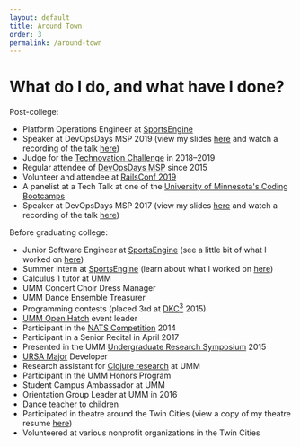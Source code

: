 ```yaml
---
layout: default
title: Around Town
order: 3
permalink: /around-town
---
```


# What do I do, and what have I done?

Post-college:
* Platform Operations Engineer at [SportsEngine](https://www.sportsengine.com/corp/careers)
* Speaker at DevOpsDays MSP 2019 (view my slides [here](/resources/DevOpsDays_MSP_Ignite_20190806.pdf) and watch a recording of the talk [here](https://devopsdays.org/events/2019-minneapolis/program/emma-sax/))
* Judge for the [Technovation Challenge](https://technovationchallenge.org) in 2018–2019
* Regular attendee of [DevOpsDays MSP](https://devopsdays.org/) since 2015
* Volunteer and attendee at [RailsConf 2019](https://railsconf.org/)
* A panelist at a Tech Talk at one of the [University of Minnesota's Coding Bootcamps](https://bootcamp.umn.edu/)
* Speaker at DevOpsDays MSP 2017 (view my slides [here](resources/DevOpsDays_MSP_Ignite_20170725.pdf) and watch a recording of the talk [here](https://devopsdays.org/events/2017-minneapolis/program/emma-sax/))

Before graduating college:
* Junior Software Engineer at [SportsEngine](https://www.sportsengine.com/corp/careers) (see a little bit of what I worked on [here](https://www.codinginthecrease.com/news_article/show/772772))
* Summer intern at [SportsEngine](https://www.sportsengine.com/corp/careers) (learn about what I worked on [here](http://www.codinginthecrease.com/news_article/show/545869))
* Calculus 1 tutor at UMM
* UMM Concert Choir Dress Manager
* UMM Dance Ensemble Treasurer
* Programming contests (placed 3rd at [DKC<sup>3</sup>](http://www.digikey.com/US/EN/Careers/computing-competition.html) 2015)
* [UMM Open Hatch](https://github.com/OH-UMM/2015/wiki) event leader
* Participant in the [NATS Competition](http://www.nats.org/competitions.html) 2014
* Participant in a Senior Recital in April 2017
* Presented in the UMM [Undergraduate Research Symposium](http://www.morris.umn.edu/urs/) 2015
* [URSA Major](https://github.com/emma-sax4/UMM3601ursamajor) Developer
* Research assistant for [Clojure research](https://github.com/Clojure-Intro-Course) at UMM
* Participant in the UMM Honors Program
* Student Campus Ambassador at UMM
* Orientation Group Leader at UMM in 2016
* Dance teacher to children
* Participated in theatre around the Twin Cities (view a copy of my theatre resume [here](/theatre-resume))
* Volunteered at various nonprofit organizations in the Twin Cities
